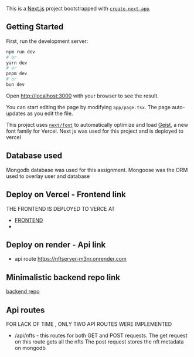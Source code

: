 This is a [Next.js](https://nextjs.org) project bootstrapped with [`create-next-app`](https://nextjs.org/docs/app/api-reference/cli/create-next-app).

## Getting Started

First, run the development server:

```bash
npm run dev
# or
yarn dev
# or
pnpm dev
# or
bun dev
```

Open [http://localhost:3000](http://localhost:3000) with your browser to see the result.

You can start editing the page by modifying `app/page.tsx`. The page auto-updates as you edit the file.

This project uses [`next/font`](https://nextjs.org/docs/app/building-your-application/optimizing/fonts) to automatically optimize and load [Geist](https://vercel.com/font), a new font family for Vercel.
Next js was used for this project and is deployed to vercel

## Database used

Mongodb database was used for this assignment. 
Mongoose was the ORM used to overlay user and database


## Deploy on Vercel - Frontend link

THE FRONTEND IS DEPLOYED TO VERCE AT 
- [FRONTEND](https://nftminter-dun.vercel.app)
- 
## Deploy on render - Api link
- api route https://nftserver-m3nr.onrender.com

## Minimalistic backend repo link
[backend repo](https://github.com/arthurkeeng/nftserver)

## Api routes

FOR LACK OF TIME , ONLY TWO API ROUTES WERE IMPLEMENTED
  - /api/nfts    - this routes for both GET and POST requests. 
      The get request on this route gets all the nfts
      The post request stores the nft metadata on mongodb
